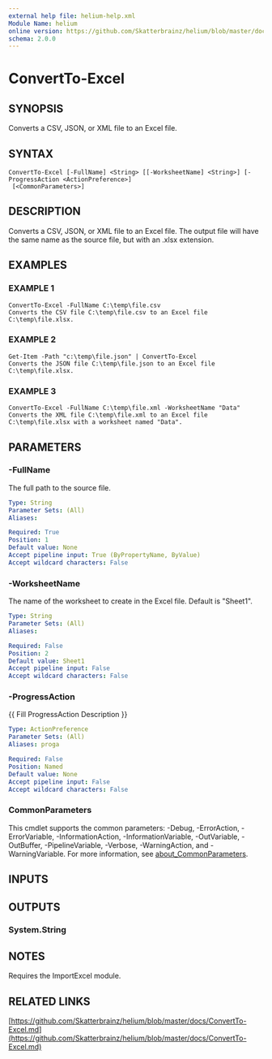 ```yaml
---
external help file: helium-help.xml
Module Name: helium
online version: https://github.com/Skatterbrainz/helium/blob/master/docs/ConvertTo-Excel.md
schema: 2.0.0
---
```


# ConvertTo-Excel

## SYNOPSIS
Converts a CSV, JSON, or XML file to an Excel file.

## SYNTAX

```
ConvertTo-Excel [-FullName] <String> [[-WorksheetName] <String>] [-ProgressAction <ActionPreference>]
 [<CommonParameters>]
```

## DESCRIPTION
Converts a CSV, JSON, or XML file to an Excel file.
The output file will have the same name as the source file, but with an .xlsx extension.

## EXAMPLES

### EXAMPLE 1
```
ConvertTo-Excel -FullName C:\temp\file.csv
Converts the CSV file C:\temp\file.csv to an Excel file C:\temp\file.xlsx.
```

### EXAMPLE 2
```
Get-Item -Path "c:\temp\file.json" | ConvertTo-Excel
Converts the JSON file C:\temp\file.json to an Excel file C:\temp\file.xlsx.
```

### EXAMPLE 3
```
ConvertTo-Excel -FullName C:\temp\file.xml -WorksheetName "Data"
Converts the XML file C:\temp\file.xml to an Excel file C:\temp\file.xlsx with a worksheet named "Data".
```

## PARAMETERS

### -FullName
The full path to the source file.

```yaml
Type: String
Parameter Sets: (All)
Aliases:

Required: True
Position: 1
Default value: None
Accept pipeline input: True (ByPropertyName, ByValue)
Accept wildcard characters: False
```

### -WorksheetName
The name of the worksheet to create in the Excel file.
Default is "Sheet1".

```yaml
Type: String
Parameter Sets: (All)
Aliases:

Required: False
Position: 2
Default value: Sheet1
Accept pipeline input: False
Accept wildcard characters: False
```

### -ProgressAction
{{ Fill ProgressAction Description }}

```yaml
Type: ActionPreference
Parameter Sets: (All)
Aliases: proga

Required: False
Position: Named
Default value: None
Accept pipeline input: False
Accept wildcard characters: False
```

### CommonParameters
This cmdlet supports the common parameters: -Debug, -ErrorAction, -ErrorVariable, -InformationAction, -InformationVariable, -OutVariable, -OutBuffer, -PipelineVariable, -Verbose, -WarningAction, and -WarningVariable. For more information, see [about_CommonParameters](http://go.microsoft.com/fwlink/?LinkID=113216).

## INPUTS

## OUTPUTS

### System.String
## NOTES
Requires the ImportExcel module.

## RELATED LINKS

[https://github.com/Skatterbrainz/helium/blob/master/docs/ConvertTo-Excel.md](https://github.com/Skatterbrainz/helium/blob/master/docs/ConvertTo-Excel.md)

